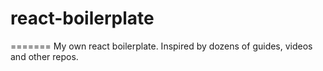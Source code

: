 # react-boilerplate
=======
My own react boilerplate. Inspired by dozens of guides, videos and other repos.